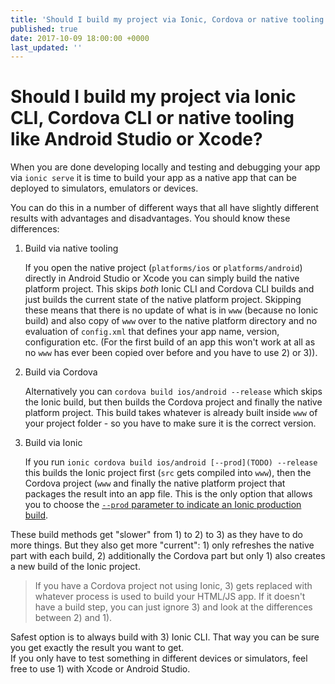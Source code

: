 ```yaml
---
title: 'Should I build my project via Ionic, Cordova or native tooling (Android Studio, Xcode)?'
published: true
date: 2017-10-09 18:00:00 +0000
last_updated: ''
---
```

# Should I build my project via Ionic CLI, Cordova CLI or native tooling like Android Studio or Xcode?

When you are done developing locally and testing and debugging your app via `ionic serve` it is time to build your app as a native app that can be deployed to simulators, emulators or devices.

You can do this in a number of different ways that all have slightly different results with advantages and disadvantages. You should know these differences:

1. Build via native tooling

   If you open the native project (`platforms/ios` or `platforms/android`) directly in Android Studio or Xcode you can simply build the native platform project. This skips _both_ Ionic CLI and Cordova CLI builds and just builds the current state of the native platform project. Skipping these means that there is no update of what is in `www` (because no Ionic build) and also copy of `www` over to the native platform directory and no evaluation of `config.xml` that defines your app name, version, configuration etc. (For the first build of an app this won't work at all as no `www` has ever been copied over before and you have to use 2) or 3)).

1. Build via Cordova

   Alternatively you can `cordova build ios/android --release` which skips the Ionic build, but then builds the Cordova project and finally the native platform project. This build takes whatever is already built inside `www` of your project folder - so you have to make sure it is the correct version.

1. Build via Ionic

   If you run `ionic cordova build ios/android [--prod](TODO) --release` this builds the Ionic project first (`src` gets compiled into `www`), then the Cordova project (`www` and finally the native platform project that packages the result into an app file.    This is the only option that allows you to choose the [`--prod` parameter to indicate an Ionic production build](TODO).

These build methods get "slower" from 1) to 2) to 3) as they have to do more things. But they also get more "current": 1) only refreshes the native part with each build, 2) additionally the Cordova part but only 1) also creates a new build of the Ionic project.

> If you have a Cordova project not using Ionic, 3) gets replaced with whatever process is used to build your HTML/JS app. If it doesn't have a build step, you can just ignore 3) and look at the differences between 2) and 1).

Safest option is to always build with 3) Ionic CLI. That way you can be sure you get exactly the result you want to get.  
If you only have to test something in different devices or simulators, feel free to use 1) with Xcode or Android Studio.
